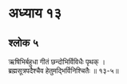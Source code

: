 # अध्याय १३

## श्लोक ५

ऋषिभिर्बहुधा गीतं छन्दोभिर्विविधैः पृथक् ।<br>ब्रह्मसूत्रपदैश्चैव हेतुमद्भिर्विनिश्चितैः ॥ १३-५॥<br><br>

